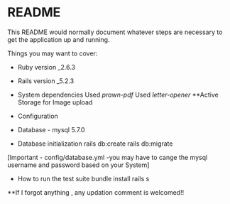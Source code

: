 # README

This README would normally document whatever steps are necessary to get the
application up and running.

Things you may want to cover:

* Ruby version _2.6.3
* Rails version _5.2.3

* System dependencies
Used _prawn-pdf_
Used _letter-opener_
**Active Storage for Image upload

* Configuration

* Database - mysql 5.7.0

* Database initialization
rails db:create
rails db:migrate

[Important - config/database.yml -you may have to cange the mysql username and password based on your System]

* How to run the test suite
bundle install
rails s

**If I forgot anything , any updation comment is welcomed!!
